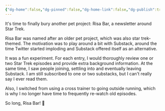 ```yaml
---
{"dg-home":false,"dg-pinned":false,"dg-home-link":false,"dg-publish":true,"disabled rules":["header-increment","yaml-title","yaml-title-alias","file-name-heading"],"title":"Risa Bar: A Star Trek Newsletter","dg-permalink":"risa-bar-a-star-trek-newsletter/","created-date":"2024-06-14T09:57:00","aliases":["Risa Bar: A Star Trek Newsletter"],"linter-yaml-title-alias":"Risa Bar: A Star Trek Newsletter","updated-date":"2025-05-05T17:44:28","tags":["dgarticle","pet-project-sematary"],"dg-path":"risa-bar-a-star-trek-newsletter.md","permalink":"/risa-bar-a-star-trek-newsletter/","dgPassFrontmatter":true}
---
```



It's time to finally bury another pet project: Risa Bar, a newsletter around Star Trek.

Risa Bar was named after an older pet project, which was also star trek-themed. The motivation was to play around a bit with Substack, around the time Twitter started imploding and Substack offered itself as an alternative.

It was a fun experiment. For each entry, I would thoroughly review one or two Star Trek episodes and provide extra background information. At the same time, I saw people joining, settling into and eventually leaving Substack. I am still subscribed to one or two substacks, but I can't really say I ever read them.

Also, I switched from using a cross trainer to going outside running, which is why I no longer have time to frequently re-watch old episodes.

So long, Risa Bar! 🖖
